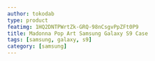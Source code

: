 ```yaml
---
author: tokodab
type: product
featimg: 1HQ2DNTPWrtZk-GRQ-98nCsgvPpZFt0P9
title: Madonna Pop Art Samsung Galaxy S9 Case
tags: [samsung, galaxy, s9]
category: [samsung]
---
```

